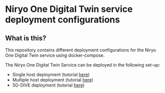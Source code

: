 # Niryo One Digital Twin service deployment configurations

## What is this?

This repository contains different deployment configurations for the Niryo One Digital Twin service using docker-compose.

The Niryo One Digital Twin Service can be deployed in the following set-up:
- Single host deployment (tutorial [here](./centralized-scenario/))
- Multiple host deployment (tutorial [here](./distributed-scenario/))
- 5G-DIVE deployment (tutorial [here](./5g-dive/))
